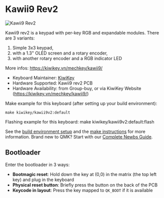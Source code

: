 # Kawii9 Rev2

![Kawii9 Rev2](https://i.imgur.com/ogYWVq1.jpeg)

Kawii9 rev2 is a keypad with per-key RGB and expandable modules. There are 3 variants:

1. Simple 3x3 keypad,
2. with a 1.3" OLED screen and a rotary encoder,
3. with another rotary encoder and a RGB indicator LED

More infos: https://kiwikey.vn/mechkey/kawii9/

* Keyboard Maintainer: [KiwiKey](https://github.com/kiwikey)
* Hardware Supported: Kawii9 rev2 PCB
* Hardware Availability: from Group-buy, or via KiwiKey Website (https://kiwikey.vn/mechkey/kawii9/)

Make example for this keyboard (after setting up your build environment):

    make kiwikey/kawii9v2:default

Flashing example for this keyboard:
    make kiwikey/kawii9v2:default:flash

See the [build environment setup](https://docs.qmk.fm/#/getting_started_build_tools) and the [make instructions](https://docs.qmk.fm/#/getting_started_make_guide) for more information. Brand new to QMK? Start with our [Complete Newbs Guide](https://docs.qmk.fm/#/newbs).

## Bootloader

Enter the bootloader in 3 ways:

* **Bootmagic reset**: Hold down the key at (0,0) in the matrix (the top left key) and plug in the keyboard
* **Physical reset button**: Briefly press the button on the back of the PCB
* **Keycode in layout**: Press the key mapped to `QK_BOOT` if it is available
